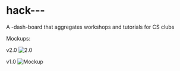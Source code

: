 # hack---

A -dash-board that aggregates workshops and tutorials for CS clubs

Mockups:

v2.0
![2.0](https://camo.githubusercontent.com/1c84f421fc0148c35e2359498bf5b27f7af09f33/687474703a2f2f692e696d6775722e636f6d2f5675473073736f2e706e67)

v1.0
![Mockup](http://i.imgur.com/Ebsp86n.png)
